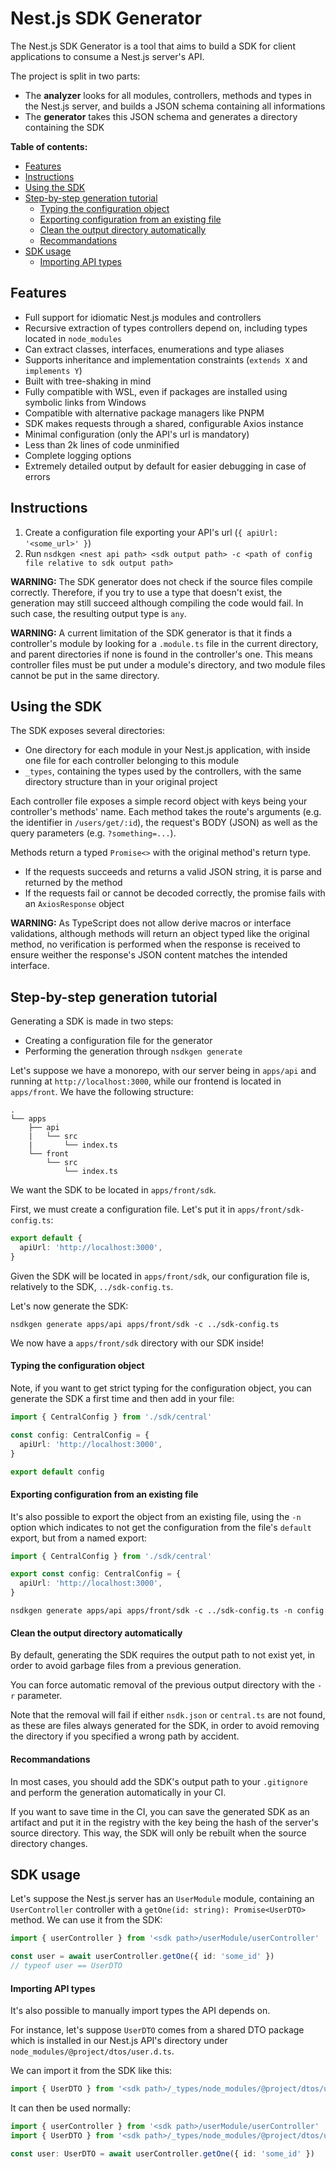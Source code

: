 # Nest.js SDK Generator

The Nest.js SDK Generator is a tool that aims to build a SDK for client applications to consume a Nest.js server's API.

The project is split in two parts:

- The **analyzer** looks for all modules, controllers, methods and types in the Nest.js server, and builds a JSON schema containing all informations
- The **generator** takes this JSON schema and generates a directory containing the SDK

**Table of contents:**

- [Features](#features)
- [Instructions](#instructions)
- [Using the SDK](#using-the-sdk)
- [Step-by-step generation tutorial](#step-by-step-generation-tutorial)
    - [Typing the configuration object](#typing-the-configuration-object)
    - [Exporting configuration from an existing file](#exporting-configuration-from-an-existing-file)
    - [Clean the output directory automatically](#clean-the-output-directory-automatically)
    - [Recommandations](#recommandations)
- [SDK usage](#sdk-usage)
    - [Importing API types](#importing-api-types)

## Features

- Full support for idiomatic Nest.js modules and controllers
- Recursive extraction of types controllers depend on, including types located in `node_modules`
- Can extract classes, interfaces, enumerations and type aliases
- Supports inheritance and implementation constraints (`extends X` and `implements Y`)
- Built with tree-shaking in mind
- Fully compatible with WSL, even if packages are installed using symbolic links from Windows
- Compatible with alternative package managers like PNPM
- SDK makes requests through a shared, configurable Axios instance
- Minimal configuration (only the API's url is mandatory)
- Less than 2k lines of code unminified
- Complete logging options
- Extremely detailed output by default for easier debugging in case of errors

## Instructions

1. Create a configuration file exporting your API's url (`{ apiUrl: '<some_url>' }`)
2. Run `nsdkgen <nest api path> <sdk output path> -c <path of config file relative to sdk output path>`

**WARNING:** The SDK generator does not check if the source files compile correctly. Therefore, if you try to use a type that doesn't exist, the generation may still succeed although compiling the code would fail. In such case, the resulting output type is `any`.

**WARNING:** A current limitation of the SDK generator is that it finds a controller's module by looking for a `.module.ts` file in the current directory, and parent directories if none is found in the controller's one. This means controller files must be put under a module's directory, and two module files cannot be put in the same directory.

## Using the SDK

The SDK exposes several directories:

- One directory for each module in your Nest.js application, with inside one file for each controller belonging to this module
- `_types`, containing the types used by the controllers, with the same directory structure than in your original project

Each controller file exposes a simple record object with keys being your controller's methods' name. Each method takes the route's arguments (e.g. the identifier in `/users/get/:id`), the request's BODY (JSON) as well as the query parameters (e.g. `?something=...`).

Methods return a typed `Promise<>` with the original method's return type.

- If the requests succeeds and returns a valid JSON string, it is parse and returned by the method
- If the requests fail or cannot be decoded correctly, the promise fails with an `AxiosResponse` object

**WARNING:** As TypeScript does not allow derive macros or interface validations, although methods will return an object typed like the original method, no verification is performed when the response is received to ensure weither the response's JSON content matches the intended interface.

## Step-by-step generation tutorial

Generating a SDK is made in two steps:

- Creating a configuration file for the generator
- Performing the generation through `nsdkgen generate`

Let's suppose we have a monorepo, with our server being in `apps/api` and running at `http://localhost:3000`, while our frontend is located in `apps/front`. We have the following structure:

```
.
└── apps
    ├── api
    |   └── src
    |       └── index.ts
    └── front
        └── src
            └── index.ts
```

We want the SDK to be located in `apps/front/sdk`.

First, we must create a configuration file. Let's put it in `apps/front/sdk-config.ts`:

```typescript
export default {
  apiUrl: 'http://localhost:3000',
}
```

Given the SDK will be located in `apps/front/sdk`, our configuration file is, relatively to the SDK, `../sdk-config.ts`.

Let's now generate the SDK:

```shell
nsdkgen generate apps/api apps/front/sdk -c ../sdk-config.ts
```

We now have a `apps/front/sdk` directory with our SDK inside!

#### Typing the configuration object

Note, if you want to get strict typing for the configuration object, you can generate the SDK a first time and then add in your file:

```typescript
import { CentralConfig } from './sdk/central'

const config: CentralConfig = {
  apiUrl: 'http://localhost:3000',
}

export default config
```

#### Exporting configuration from an existing file

It's also possible to export the object from an existing file, using the `-n` option which indicates to not get the configuration from the file's `default` export, but from a named export:

```typescript
import { CentralConfig } from './sdk/central'

export const config: CentralConfig = {
  apiUrl: 'http://localhost:3000',
}
```

```shell
nsdkgen generate apps/api apps/front/sdk -c ../sdk-config.ts -n config
```

#### Clean the output directory automatically

By default, generating the SDK requires the output path to not exist yet, in order to avoid garbage files from a previous generation.

You can force automatic removal of the previous output directory with the `-r` parameter.

Note that the removal will fail if either `nsdk.json` or `central.ts` are not found, as these are files always generated for the SDK, in order to avoid removing the directory if you specified a wrong path by accident.

#### Recommandations

In most cases, you should add the SDK's output path to your `.gitignore` and perform the generation automatically in your CI.

If you want to save time in the CI, you can save the generated SDK as an artifact and put it in the registry with the key being the hash of the server's source directory. This way, the SDK will only be rebuilt when the source directory changes.

## SDK usage

Let's suppose the Nest.js server has an `UserModule` module, containing an `UserController` controller with a `getOne(id: string): Promise<UserDTO>` method. We can use it from the SDK:

```typescript
import { userController } from '<sdk path>/userModule/userController'

const user = await userController.getOne({ id: 'some_id' })
// typeof user == UserDTO
```

#### Importing API types

It's also possible to manually import types the API depends on.

For instance, let's suppose `UserDTO` comes from a shared DTO package which is installed in our Nest.js API's directory under `node_modules/@project/dtos/user.d.ts`.

We can import it from the SDK like this:

```typescript
import { UserDTO } from '<sdk path>/_types/node_modules/@project/dtos/user.d'
```

It can then be used normally:

```typescript
import { userController } from '<sdk path>/userModule/userController'
import { UserDTO } from '<sdk path>/_types/node_modules/@project/dtos/user.d'

const user: UserDTO = await userController.getOne({ id: 'some_id' })
```
